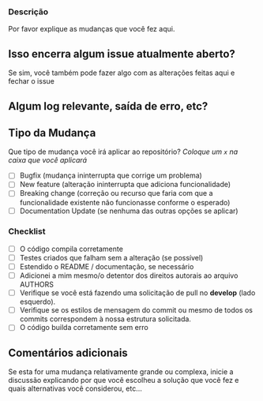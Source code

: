 ### Descrição
Por favor explique as mudanças que você fez aqui.

Isso encerra algum issue atualmente aberto?
------------------------------------------
Se sim, você também pode fazer algo com as alterações feitas aqui e fechar o issue

Algum log relevante, saída de erro, etc?
-------------------------------------
<!-- Se for longo, cole em https://gist.github.com/ e insira o link aqui. -->

## Tipo da Mudança
Que tipo de mudança você irá aplicar ao repositório?
_Coloque um `x` na caixa que você aplicará_ 

- [ ] Bugfix (mudança ininterrupta que corrige um problema)
- [ ] New feature (alteração ininterrupta que adiciona funcionalidade)
- [ ] Breaking change (correção ou recurso que faria com que a funcionalidade existente não funcionasse conforme o esperado)
- [ ] Documentation Update (se nenhuma das outras opções se aplicar)

### Checklist
- [ ] O código compila corretamente
- [ ] Testes criados que falham sem a alteração (se possível)
- [ ] Estendido o README / documentação, se necessário
- [ ] Adicionei a mim mesmo/o detentor dos direitos autorais ao arquivo AUTHORS
- [ ] Verifique se você está fazendo uma solicitação de pull no **develop** (lado esquerdo).
- [ ] Verifique se os estilos de mensagem do commit ou mesmo de todos os commits correspondem à nossa estrutura solicitada.
- [ ] O código builda corretamente sem erro

## Comentários adicionais
Se esta for uma mudança relativamente grande ou complexa, inicie a discussão explicando por que você escolheu a solução que você fez e quais alternativas você considerou, etc...